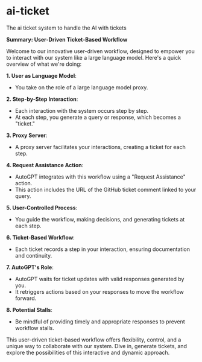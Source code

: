 # ai-ticket
The ai ticket system to handle the AI with tickets


**Summary: User-Driven Ticket-Based Workflow**

Welcome to our innovative user-driven workflow, designed to empower you to interact with our system like a large language model. Here's a quick overview of what we're doing:

**1. User as Language Model**:
   - You take on the role of a large language model proxy.

**2. Step-by-Step Interaction**:
   - Each interaction with the system occurs step by step.
   - At each step, you generate a query or response, which becomes a "ticket."

**3. Proxy Server**:
   - A proxy server facilitates your interactions, creating a ticket for each step.

**4. Request Assistance Action**:
   - AutoGPT integrates with this workflow using a "Request Assistance" action.
   - This action includes the URL of the GitHub ticket comment linked to your query.

**5. User-Controlled Process**:
   - You guide the workflow, making decisions, and generating tickets at each step.

**6. Ticket-Based Workflow**:
   - Each ticket records a step in your interaction, ensuring documentation and continuity.

**7. AutoGPT's Role**:
   - AutoGPT waits for ticket updates with valid responses generated by you.
   - It retriggers actions based on your responses to move the workflow forward.

**8. Potential Stalls**:
   - Be mindful of providing timely and appropriate responses to prevent workflow stalls.

This user-driven ticket-based workflow offers flexibility, control, and a unique way to collaborate with our system. Dive in, generate tickets, and explore the possibilities of this interactive and dynamic approach.
